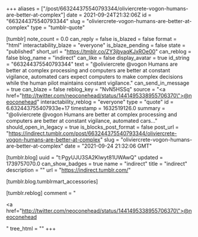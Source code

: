 +++
aliases = ["/post/663244375540793344/oliviercrete-vogon-humans-are-better-at-complex"]
date = 2021-09-24T21:32:06Z
id = "663244375540793344"
slug = "oliviercrete-vogon-humans-are-better-at-complex"
type = "tumblr-quote"

[tumblr]
note_count = 0.0
can_reply = false
is_blazed = false
format = "html"
interactability_blaze = "everyone"
is_blaze_pending = false
state = "published"
short_url = "https://tmblr.co/ZY3jbyaqKJxROe00"
can_reblog = false
blog_name = "indirect"
can_like = false
display_avatar = true
id_string = "663244375540793344"
text = "@oliviercrete @vogon Humans are better at complex processing and computers are better at constant vigilance, automated cars expect computers to make complex decisions while the human pilot maintains constant vigilance."
can_send_in_message = true
can_blaze = false
reblog_key = "NvN5HSSq"
source = "<a href=\"http://twitter.com/neoconehead/status/1441495338955706370\">@neoconehead</a>"
interactability_reblog = "everyone"
type = "quote"
id = 6.632443755407933e+17
timestamp = 1632519126.0
summary = "@oliviercrete @vogon Humans are better at complex processing and computers are better at constant vigilance, automated cars..."
should_open_in_legacy = true
is_blocks_post_format = false
post_url = "https://indirect.tumblr.com/post/663244375540793344/oliviercrete-vogon-humans-are-better-at-complex"
slug = "oliviercrete-vogon-humans-are-better-at-complex"
date = "2021-09-24 21:32:06 GMT"

[tumblr.blog]
uuid = "t:PgyUJU3SA2Klwyt81UWAwQ"
updated = 1739757070.0
can_show_badges = true
name = "indirect"
title = "indirect"
description = ""
url = "https://indirect.tumblr.com/"

[tumblr.blog.tumblrmart_accessories]

[tumblr.reblog]
comment = "<p><a href=\"http://twitter.com/neoconehead/status/1441495338955706370\">@neoconehead</a></p>"
tree_html = ""
+++

